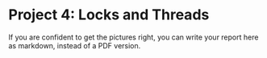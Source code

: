 # Project 4: Locks and Threads

If you are confident to get the pictures right, you can write your report here as markdown, instead of a PDF version.

